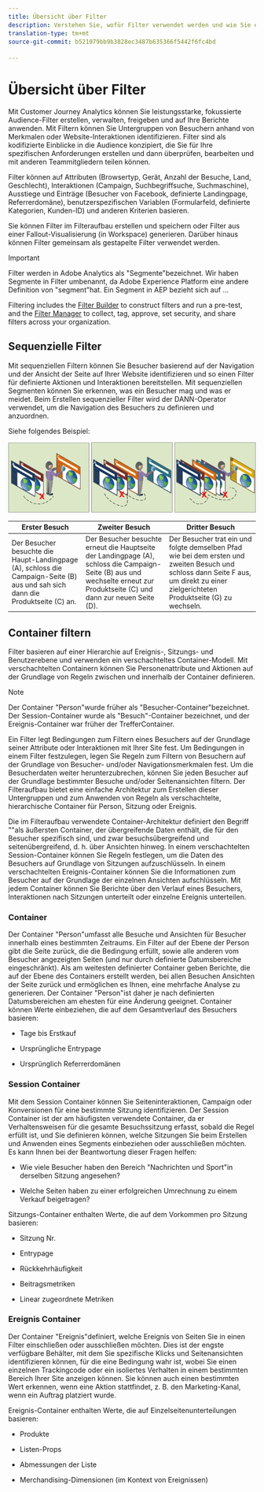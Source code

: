 ```yaml
---
title: Übersicht über Filter
description: Verstehen Sie, wofür Filter verwendet werden und wie Sie einen einfachen Filter erstellen.
translation-type: tm+mt
source-git-commit: b521079bb9b3828ec3487b635366f5442f6fc4bd

---
```



# Übersicht über Filter

Mit Customer Journey Analytics können Sie leistungsstarke, fokussierte Audience-Filter erstellen, verwalten, freigeben und auf Ihre Berichte anwenden. Mit Filtern können Sie Untergruppen von Besuchern anhand von Merkmalen oder Website-Interaktionen identifizieren. Filter sind als kodifizierte Einblicke in die Audience konzipiert, die Sie für Ihre spezifischen Anforderungen erstellen und dann überprüfen, bearbeiten und mit anderen Teammitgliedern teilen können.

Filter können auf Attributen (Browsertyp, Gerät, Anzahl der Besuche, Land, Geschlecht), Interaktionen (Campaign, Suchbegriffsuche, Suchmaschine), Ausstiege und Einträge (Besucher von Facebook, definierte Landingpage, Referrerdomäne), benutzerspezifischen Variablen (Formularfeld, definierte Kategorien, Kunden-ID) und anderen Kriterien basieren.

Sie können Filter im Filteraufbau erstellen und speichern oder Filter aus einer Fallout-Visualisierung (in Workspace) generieren. Darüber hinaus können Filter gemeinsam als gestapelte Filter verwendet werden.

>[!IMPORTANT]
Filter werden in Adobe Analytics als &quot;Segmente&quot;bezeichnet. Wir haben Segmente in Filter umbenannt, da Adobe Experience Platform eine andere Definition von &quot;segment&quot;hat. Ein Segment in AEP bezieht sich auf ...

Filtering includes the [Filter Builder](/help/components/filters/create-filters.md) to construct filters and run a pre-test, and the [Filter Manager](/help/components/filters/manage-filters.md) to collect, tag, approve, set security, and share filters across your organization.

## Sequenzielle Filter

Mit sequenziellen Filtern können Sie Besucher basierend auf der Navigation und der Ansicht der Seite auf Ihrer Website identifizieren und so einen Filter für definierte Aktionen und Interaktionen bereitstellen. Mit sequenziellen Segmenten können Sie erkennen, was ein Besucher mag und was er meidet. Beim Erstellen sequenzieller Filter wird der DANN-Operator verwendet, um die Navigation des Besuchers zu definieren und anzuordnen.

Siehe folgendes Beispiel:

![](assets/sequential_fil.png)

| Erster Besuch | Zweiter Besuch | Dritter Besuch |
|---|---|---|
| Der Besucher besuchte die Haupt-Landingpage (A), schloss die Campaign-Seite (B) aus und sah sich dann die Produktseite (C) an. | Der Besucher besuchte erneut die Hauptseite der Landingpage (A), schloss die Campaign-Seite (B) aus und wechselte erneut zur Produktseite (C) und dann zur neuen Seite (D). | Der Besucher trat ein und folgte demselben Pfad wie bei dem ersten und zweiten Besuch und schloss dann Seite F aus, um direkt zu einer zielgerichteten Produktseite (G) zu wechseln. |

## Container filtern

Filter basieren auf einer Hierarchie auf Ereignis-, Sitzungs- und Benutzerebene und verwenden ein verschachteltes Container-Modell. Mit verschachtelten Containern können Sie Personenattribute und Aktionen auf der Grundlage von Regeln zwischen und innerhalb der Container definieren.

>[!NOTE]
>Der Container &quot;Person&quot;wurde früher als &quot;Besucher-Container&quot;bezeichnet. Der Session-Container wurde als &quot;Besuch&quot;-Container bezeichnet, und der Ereignis-Container war früher der TrefferContainer.

Ein Filter legt Bedingungen zum Filtern eines Besuchers auf der Grundlage seiner Attribute oder Interaktionen mit Ihrer Site fest. Um Bedingungen in einem Filter festzulegen, legen Sie Regeln zum Filtern von Besuchern auf der Grundlage von Besucher- und/oder Navigationsmerkmalen fest. Um die Besucherdaten weiter herunterzubrechen, können Sie jeden Besucher auf der Grundlage bestimmter Besuche und/oder Seitenansichten filtern. Der Filteraufbau bietet eine einfache Architektur zum Erstellen dieser Untergruppen und zum Anwenden von Regeln als verschachtelte, hierarchische Container für Person, Sitzung oder Ereignis.

Die im Filteraufbau verwendete Container-Architektur definiert den Begriff &quot;&quot;als äußersten Container, der übergreifende Daten enthält, die für den Besucher spezifisch sind, und zwar besuchsübergreifend und seitenübergreifend, d. h. über Ansichten hinweg. In einem verschachtelten Session-Container können Sie Regeln festlegen, um die Daten des Besuchers auf Grundlage von Sitzungen aufzuschlüsseln. In einem verschachtelten Ereignis-Container können Sie die Informationen zum Besucher auf der Grundlage der einzelnen Ansichten aufschlüsseln. Mit jedem Container können Sie Berichte über den Verlauf eines Besuchers, Interaktionen nach Sitzungen unterteilt oder einzelne Ereignis unterteilen.

### Container

Der Container &quot;Person&quot;umfasst alle Besuche und Ansichten für Besucher innerhalb eines bestimmten Zeitraums. Ein Filter auf der Ebene der Person gibt die Seite zurück, die die Bedingung erfüllt, sowie alle anderen vom Besucher angezeigten Seiten (und nur durch definierte Datumsbereiche eingeschränkt). Als am weitesten definierter Container geben Berichte, die auf der Ebene des Containers erstellt werden, bei allen Besuchen Ansichten der Seite zurück und ermöglichen es Ihnen, eine mehrfache Analyse zu generieren. Der Container &quot;Person&quot;ist daher je nach definierten Datumsbereichen am ehesten für eine Änderung geeignet.
Container können Werte einbeziehen, die auf dem Gesamtverlauf des Besuchers basieren:

* Tage bis Erstkauf

* Ursprüngliche Entrypage

* Ursprünglich Referrerdomänen

### Session Container

Mit dem Session Container können Sie Seiteninteraktionen, Campaign oder Konversionen für eine bestimmte Sitzung identifizieren. Der Session Container ist der am häufigsten verwendete Container, da er Verhaltensweisen für die gesamte Besuchssitzung erfasst, sobald die Regel erfüllt ist, und Sie definieren können, welche Sitzungen Sie beim Erstellen und Anwenden eines Segments einbeziehen oder ausschließen möchten. Es kann Ihnen bei der Beantwortung dieser Fragen helfen:

* Wie viele Besucher haben den Bereich &quot;Nachrichten und Sport&quot;in derselben Sitzung angesehen?

* Welche Seiten haben zu einer erfolgreichen Umrechnung zu einem Verkauf beigetragen?

Sitzungs-Container enthalten Werte, die auf dem Vorkommen pro Sitzung basieren:

* Sitzung Nr.

* Entrypage

* Rückkehrhäufigkeit

* Beitragsmetriken

* Linear zugeordnete Metriken

### Ereignis Container

Der Container &quot;Ereignis&quot;definiert, welche Ereignis von Seiten Sie in einen Filter einschließen oder ausschließen möchten. Dies ist der engste verfügbare Behälter, mit dem Sie spezifische Klicks und Seitenansichten identifizieren können, für die eine Bedingung wahr ist, wobei Sie einen einzelnen Trackingcode oder ein isoliertes Verhalten in einem bestimmten Bereich Ihrer Site anzeigen können. Sie können auch einen bestimmten Wert erkennen, wenn eine Aktion stattfindet, z. B. den Marketing-Kanal, wenn ein Auftrag platziert wurde.

Ereignis-Container enthalten Werte, die auf Einzelseitenunterteilungen basieren:

* Produkte

* Listen-Props

* Abmessungen der Liste

* Merchandising-Dimensionen (im Kontext von Ereignissen)